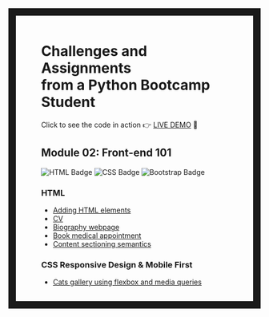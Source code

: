 <div style="border: 15px solid; border-image: url('https://cdn.osxdaily.com/wp-content/uploads/2017/12/classic-mac-os-tile-wallpapers-7.png') 30 round; padding: 3% 10%;">

# Challenges and Assignments<br>from a Python Bootcamp Student

<p>Click to see the code in action 👉 <a href="https://armincano.github.io/fullstack-python-web-dev/">LIVE DEMO</a> 👀<p> 

## Module 02: Front-end 101

![HTML Badge](https://img.shields.io/badge/HTML5-E34F26?style=for-the-badge&logo=html5&logoColor=white)
![CSS Badge](https://img.shields.io/badge/CSS3-1572B6?style=for-the-badge&logo=css3&logoColor=white)
![Bootstrap Badge](https://img.shields.io/badge/Bootstrap-563D7C?style=for-the-badge&logo=bootstrap&logoColor=white)

### HTML

- [Adding HTML elements](./m2-front-end-101/s1-html-elements/index.html)
- [CV](./m2-front-end-101/s1-html-elements/cv.html)
- [Biography webpage](./m2-front-end-101/s1-html-elements/leonardo-da-vinci.html)
- [Book medical appointment](./m2-front-end-101/s1-html-elements/book-medical-appointment/form-reserva-hora-medica.html)
- [Content sectioning semantics](./m2-front-end-101/s2-html-semantics/index.html)

### CSS   Responsive Design & Mobile First

- [Cats gallery using flexbox and media queries](./m2-front-end-101/s4-responsive-and-mobile-first/responsive-mobile-first-img-gallery/index.html)

<div>
